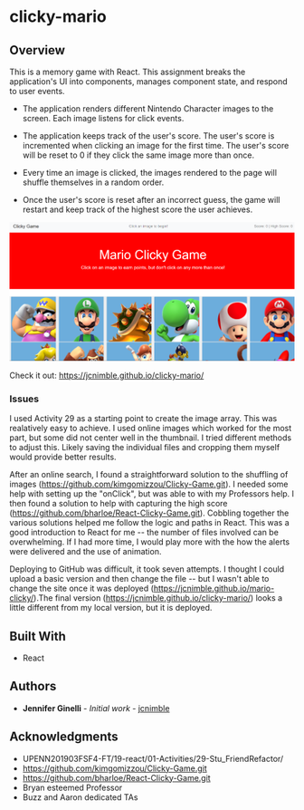 # clicky-mario

## Overview

This is a memory game with React. This assignment breaks the application's UI into components, manages component state, and respond to user events.

  * The application renders different Nintendo Character images to the screen. Each image listens for click events.

  * The application keeps track of the user's score. The user's score is incremented when clicking an image for the first time. The user's score will be reset to 0 if they click the same image more than once.

  * Every time an image is clicked, the images rendered to the page will shuffle themselves in a random order.

  * Once the user's score is reset after an incorrect guess, the game will restart and keep track of the highest score the user achieves.

![](clickygame.png)


Check it out: https://jcnimble.github.io/clicky-mario/

### Issues
I used Activity 29 as a starting point to create the image array. This was realatively easy to achieve. I used online images which worked for the most part, but some did not center well in the thumbnail. I tried different methods to adjust this. Likely saving the individual files and cropping them myself would provide better results.

After an online search, I found a straightforward solution to the shuffling of images (https://github.com/kimgomizzou/Clicky-Game.git). I needed some help with setting up the "onClick", but was able to with my Professors help. I then found a solution to help with capturing the high score (https://github.com/bharloe/React-Clicky-Game.git). Cobbling together the various solutions helped me follow the logic and paths in React. This was a good introduction to React for me -- the number of files involved can be overwhelming. If I had more time, I would play more with the how the alerts were delivered and the use of animation.

Deploying to GitHub was difficult, it took seven attempts. I thought I could upload a basic version and then change the file -- but I wasn't able to change the site once it was deployed (https://jcnimble.github.io/mario-clicky/).The final version (https://jcnimble.github.io/clicky-mario/) looks a little different from my local version, but it is deployed.

## Built With

* React


## Authors

* **Jennifer Ginelli** - *Initial work* - [jcnimble](https://jcnimble.github.io/)

## Acknowledgments

   * UPENN201903FSF4-FT/19-react/01-Activities/29-Stu_FriendRefactor/
   * https://github.com/kimgomizzou/Clicky-Game.git
   * https://github.com/bharloe/React-Clicky-Game.git
   * Bryan esteemed Professor
   * Buzz and Aaron dedicated TAs

